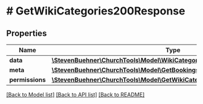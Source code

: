 # # GetWikiCategories200Response

## Properties

Name | Type | Description | Notes
------------ | ------------- | ------------- | -------------
**data** | [**\StevenBuehner\ChurchTools\Model\WikiCategory1[]**](WikiCategory1.md) |  | [optional]
**meta** | [**\StevenBuehner\ChurchTools\Model\GetBookings200ResponseMeta**](GetBookings200ResponseMeta.md) |  | [optional]
**permissions** | [**\StevenBuehner\ChurchTools\Model\GetWikiCategories200ResponsePermissions**](GetWikiCategories200ResponsePermissions.md) |  | [optional]

[[Back to Model list]](../../README.md#models) [[Back to API list]](../../README.md#endpoints) [[Back to README]](../../README.md)
